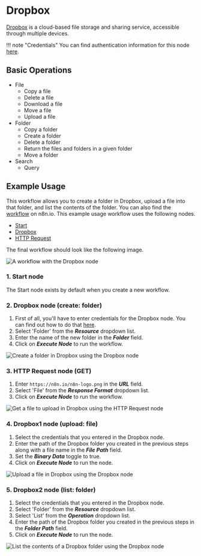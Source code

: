 # Dropbox

[Dropbox](https://dropbox.com) is a cloud-based file storage and sharing service, accessible through multiple devices.

!!! note "Credentials"
    You can find authentication information for this node [here](/integrations/builtin/credentials/dropbox/).


## Basic Operations

* File
    * Copy a file
    * Delete a file
    * Download a file
    * Move a file
    * Upload a file
* Folder
    * Copy a folder
    * Create a folder
    * Delete a folder
    * Return the files and folders in a given folder
    * Move a folder
* Search
    * Query

## Example Usage

This workflow allows you to create a folder in Dropbox, upload a file into that folder, and list the contents of the folder. You can also find the [workflow](https://n8n.io/workflows/615) on n8n.io. This example usage workflow uses the following nodes.
- [Start](/integrations/builtin/core-nodes/n8n-nodes-base.start/)
- [Dropbox]()
- [HTTP Request](/integrations/builtin/core-nodes/n8n-nodes-base.httprequest/)

The final workflow should look like the following image.

![A workflow with the Dropbox node](/_images/integrations/builtin/app-nodes/dropbox/workflow.png)

### 1. Start node

The Start node exists by default when you create a new workflow.

### 2. Dropbox node (create: folder)

1. First of all, you'll have to enter credentials for the Dropbox node. You can find out how to do that [here](/integrations/builtin/credentials/dropbox/).
2. Select 'Folder' from the ***Resource*** dropdown list.
3. Enter the name of the new folder in the ***Folder*** field.
4. Click on ***Execute Node*** to run the workflow.

![Create a folder in Dropbox using the Dropbox node](/_images/integrations/builtin/app-nodes/dropbox/dropbox_node.png)

### 3. HTTP Request node (GET)

1. Enter `https://n8n.io/n8n-logo.png` in the ***URL*** field.
2. Select 'File' from the ***Response Format*** dropdown list.
3. Click on ***Execute Node*** to run the workflow.

![Get a file to upload in Dropbox using the HTTP Request node](/_images/integrations/builtin/app-nodes/dropbox/httprequest_node.png)

### 4. Dropbox1 node (upload: file)

1. Select the credentials that you entered in the Dropbox node.
2. Enter the path of the Dropbox folder you created in the previous steps along with a file name in the ***File Path*** field.
3. Set the ***Binary Data*** toggle to true.
4. Click on ***Execute Node*** to run the node.

![Upload a file in Dropbox using the Dropbox node](/_images/integrations/builtin/app-nodes/dropbox/dropbox1_node.png)

### 5. Dropbox2 node (list: folder)

1. Select the credentials that you entered in the Dropbox node.
2. Select 'Folder' from the ***Resource*** dropdown list.
3. Select 'List' from the ***Operation*** dropdown list.
4. Enter the path of the Dropbox folder you created in the previous steps in the ***Folder Path*** field.
5. Click on ***Execute Node*** to run the node.

![List the contents of a Dropbox folder using the Dropbox node](/_images/integrations/builtin/app-nodes/dropbox/dropbox2_node.png)
